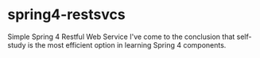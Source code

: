 # spring4-restsvcs
Simple Spring 4 Restful Web Service
I've come to the conclusion that self-study is the most efficient option in learning Spring 4 components.

